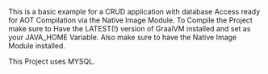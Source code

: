 This is a basic example for a CRUD application with database Access ready for AOT Compilation via the Native Image Module.
To Compile the Project make sure to Have the LATEST(!) version of GraalVM installed and set as your JAVA_HOME Variable.
Also make sure to have the Native Image Module installed.

This Project uses MYSQL.
